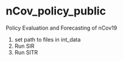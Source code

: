 # nCov_policy_public
Policy Evaluation and Forecasting of nCov19
1) set path to files in int_data
2) Run SIR
3) Run SITR
